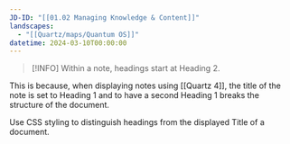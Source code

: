 ```yaml
---
JD-ID: "[[01.02 Managing Knowledge & Content]]"
landscapes:
  - "[[Quartz/maps/Quantum OS]]"
datetime: 2024-03-10T00:00:00
---
```

> [!INFO] Within a note, headings start at Heading 2. 

This is because, when displaying notes using [[Quartz 4]], the title of the note is set to Heading 1 and to have a second Heading 1 breaks the structure of the document.

Use CSS styling to distinguish headings from the displayed Title of a document.

